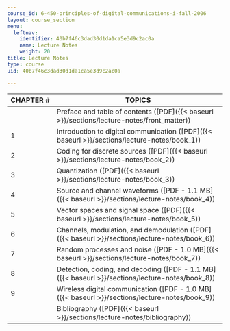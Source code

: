 ```yaml
---
course_id: 6-450-principles-of-digital-communications-i-fall-2006
layout: course_section
menu:
  leftnav:
    identifier: 40b7f46c3dad30d1da1ca5e3d9c2ac0a
    name: Lecture Notes
    weight: 20
title: Lecture Notes
type: course
uid: 40b7f46c3dad30d1da1ca5e3d9c2ac0a

---
```


| CHAPTER # | TOPICS |
| --- | --- |
| &nbsp; | Preface and table of contents ([PDF]({{< baseurl >}}/sections/lecture-notes/front_matter)) |
| 1 | Introduction to digital communication ([PDF]({{< baseurl >}}/sections/lecture-notes/book_1)) |
| 2 | Coding for discrete sources ([PDF]({{< baseurl >}}/sections/lecture-notes/book_2)) |
| 3 | Quantization ([PDF]({{< baseurl >}}/sections/lecture-notes/book_3)) |
| 4 | Source and channel waveforms ([PDF - 1.1 MB]({{< baseurl >}}/sections/lecture-notes/book_4)) |
| 5 | Vector spaces and signal space ([PDF]({{< baseurl >}}/sections/lecture-notes/book_5)) |
| 6 | Channels, modulation, and demodulation ([PDF]({{< baseurl >}}/sections/lecture-notes/book_6)) |
| 7 | Random processes and noise ([PDF - 1.0 MB]({{< baseurl >}}/sections/lecture-notes/book_7)) |
| 8 | Detection, coding, and decoding ([PDF - 1.1 MB]({{< baseurl >}}/sections/lecture-notes/book_8)) |
| 9 | Wireless digital communication ([PDF - 1.0 MB]({{< baseurl >}}/sections/lecture-notes/book_9)) |
| &nbsp; | Bibliography ([PDF]({{< baseurl >}}/sections/lecture-notes/bibliography))
